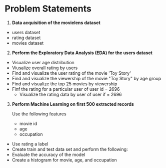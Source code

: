 # Problem Statements

1. **Data acquisition of the movielens dataset**
- users dataset
- rating dataset
- movies dataset

2. **Perform the Exploratory Data Analysis (EDA) for the users dataset**
- Visualize user age distribution
- Viusalize overall rating by users
- Find and visualize the user rating of the movie 'Toy Story'
- Find and visualize the viewership of the movie "Toy Story" by age group
- Find and visualize the top 25 movies by viewership
- Finf the rating for a particular user of user id = 2696
  - Visualize the rating data by user of user if = 2696

3. **Perform Machine Learning on first 500 extracted records**

   Use the following features
    - movie id
    - age
    - occupation

- Use rating a label
- Create train and test data set and perform the following:
- Evaluate the accuracy of the model
- Create a histogram for movie, age, and occupation
